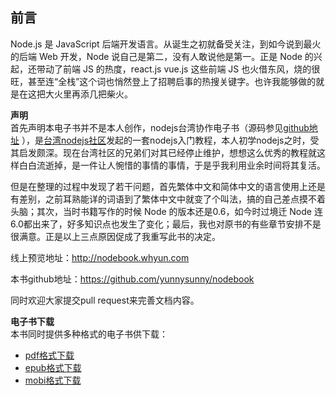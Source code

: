 ## 前言

Node.js 是 JavaScript 后端开发语言。从诞生之初就备受关注，到如今说到最火的后端 Web 开发，Node 说自己是第二，没有人敢说他是第一。正是 Node 的兴起，还带动了前端 JS 的热度，react.js  vue.js 这些前端 JS 也火借东风，烧的很旺，甚至连“全栈”这个词也悄然登上了招聘启事的热搜关键字。也许我能够做的就是在这把大火里再添几把柴火。

**声明**  
首先声明本电子书并不是本人创作，nodejs台湾协作电子书（源码参见[github地址](https://github.com/nodejs-tw/nodejs-wiki-book) ），是[台湾nodejs社区](http://nodejs.tw)发起的一套nodejs入门教程，本人初学nodejs之时，受其启发颇深。现在台湾社区的兄弟们对其已经停止维护，想想这么优秀的教程就这样白白流逝掉，是一件让人惋惜的事情的事情，于是乎我利用业余时间将其复活。

但是在整理的过程中发现了若干问题，首先繁体中文和简体中文的语言使用上还是有差别，之前耳熟能详的词语到了繁体中文中就变了个叫法，搞的自己差点摸不着头脑；其次，当时书籍写作的时候 Node 的版本还是0.6，如今时过境迁 Node 连6.0都出来了，好多知识点也发生了变化；最后，我也对原书的有些章节安排不是很满意。正是以上三点原因促成了我重写此书的决定。

线上预览地址：http://nodebook.whyun.com

本书github地址：https://github.com/yunnysunny/nodebook

同时欢迎大家提交pull request来完善文档内容。

**电子书下载**  
本书同时提供多种格式的电子书供下载：

- [pdf格式下载](https://www.gitbook.com/download/pdf/book/yunnysunny/nodebook "pdf下载")
- [epub格式下载](https://www.gitbook.com/download/epub/book/yunnysunny/nodebook "epub下载")
- [mobi格式下载](https://www.gitbook.com/download/mobi/book/yunnysunny/nodebook "mobi下载")

